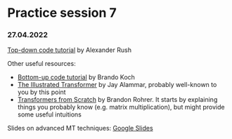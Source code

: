 # Practice session 7

### 27.04.2022

[Top-down code tutorial](https://nlp.seas.harvard.edu/2018/04/03/attention.html#training-the-system) by Alexander Rush

Other useful resources:

- [Bottom-up code tutorial](https://github.com/bkoch4142/attention-is-all-you-need-paper/blob/master/notebooks/tutorial.ipynb) by Brando Koch
- [The Illustrated Transformer](https://jalammar.github.io/illustrated-transformer/) by Jay Alammar, probably well-known to you by this point
- [Transformers from Scratch](https://e2eml.school/transformers.html) by Brandon Rohrer. It starts by explaining things you probably know (e.g. matrix multiplication), but might provide some useful intuitions

Slides on advanced MT techniques: [Google Slides](https://docs.google.com/presentation/d/1mlCvyi3xJ9yUm4-lsa-SYBJv6RF7HBkrL6aKpkmh-hU/edit?usp=sharing)
